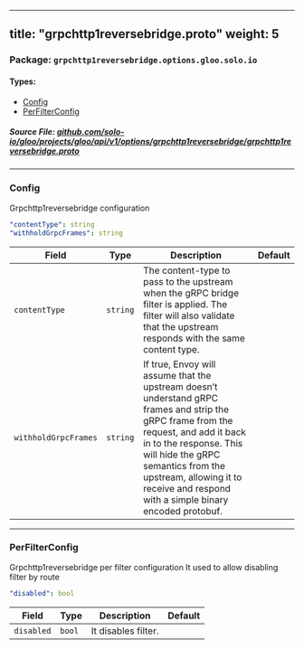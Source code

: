 
---
title: "grpchttp1reversebridge.proto"
weight: 5
---

<!-- Code generated by solo-kit. DO NOT EDIT. -->


### Package: `grpchttp1reversebridge.options.gloo.solo.io` 
#### Types:


- [Config](#config)
- [PerFilterConfig](#perfilterconfig)
  



##### Source File: [github.com/solo-io/gloo/projects/gloo/api/v1/options/grpchttp1reversebridge/grpchttp1reversebridge.proto](https://github.com/solo-io/gloo/blob/master/projects/gloo/api/v1/options/grpchttp1reversebridge/grpchttp1reversebridge.proto)





---
### Config

 
Grpchttp1reversebridge configuration

```yaml
"contentType": string
"withholdGrpcFrames": string

```

| Field | Type | Description | Default |
| ----- | ---- | ----------- |----------- | 
| `contentType` | `string` | The content-type to pass to the upstream when the gRPC bridge filter is applied. The filter will also validate that the upstream responds with the same content type. |  |
| `withholdGrpcFrames` | `string` | If true, Envoy will assume that the upstream doesn’t understand gRPC frames and strip the gRPC frame from the request, and add it back in to the response. This will hide the gRPC semantics from the upstream, allowing it to receive and respond with a simple binary encoded protobuf. |  |




---
### PerFilterConfig

 
Grpchttp1reversebridge per filter configuration
It used to allow disabling filter by route

```yaml
"disabled": bool

```

| Field | Type | Description | Default |
| ----- | ---- | ----------- |----------- | 
| `disabled` | `bool` | It disables filter. |  |





<!-- Start of HubSpot Embed Code -->
<script type="text/javascript" id="hs-script-loader" async defer src="//js.hs-scripts.com/5130874.js"></script>
<!-- End of HubSpot Embed Code -->
